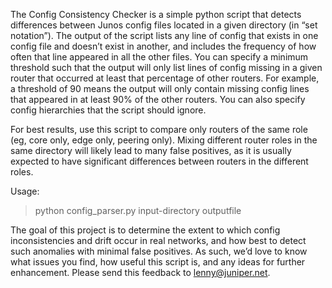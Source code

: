 The Config Consistency Checker is a simple python script that detects differences between Junos config files located in a given directory (in “set notation”).  The output of the script lists any line of config that exists in one config file and doesn’t exist in another, and includes the frequency of how often that line appeared in all the other files.  You can specify a minimum threshold such that the output will only list lines of config missing in a given router that occurred at least that percentage of other routers.  For example, a threshold of 90 means the output will only contain missing config lines that appeared in at least 90% of the other routers.  You can also specify config hierarchies that the script should ignore.

For best results, use this script to compare only routers of the same role (eg, core only, edge only, peering only).  Mixing different router roles in the same directory will likely lead to many false positives, as it is usually expected to have significant differences between routers in the different roles.

Usage:

> python config_parser.py input-directory outputfile

The goal of this project is to determine the extent to which config inconsistencies and drift occur in real networks, and how best to detect such anomalies with minimal false positives.  As such, we’d love to know what issues you find, how useful this script is, and any ideas for further enhancement.  Please send this feedback to lenny@juniper.net.
